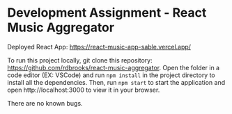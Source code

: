# Development Assignment - React Music Aggregator

Deployed React App: https://react-music-app-sable.vercel.app/

To run this project locally, git clone this repository: https://github.com/rdbrooks/react-music-aggregator. Open the folder in a code editor (EX: VSCode) and run `npm install` in the project directory to install all the dependencies. Then, run `npm start` to start the application and open http://localhost:3000 to view it in your browser.

There are no known bugs.
